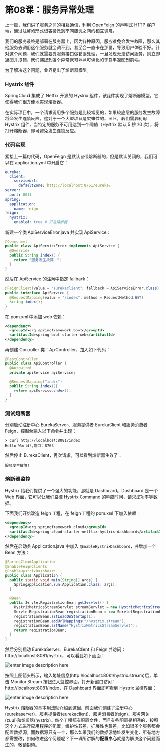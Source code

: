 # 第08课：服务异常处理

上一篇，我们讲了服务之间的相互通信，利用 OpenFeign 的声明式 HTTP 客户端，通过注解的形式很容易做到不同服务之间的相互调用。

我们的服务最终是部署在服务器上，因为各种原因，服务难免会发生故障，那么其他服务去调用这个服务就会调不到，甚至会一直卡在那里，导致用户体验不好。针对这个问题，我们就需要对服务接口做错误处理，一旦发现无法访问服务，则立即返回并报错，我们捕捉到这个异常就可以以可读化的字符串返回到前端。

为了解决这个问题，业界提出了熔断器模型。

### Hystrix 组件

SpringCloud 集成了 Netflix 开源的 Hystrix 组件，该组件实现了熔断器模型，它使得我们很方便地实现熔断器。

在实际项目中，一个请求调用多个服务是比较常见的，如果较底层的服务发生故障将会发生连锁反应。这对于一个大型项目是灾难性的。因此，我们需要利用 Hystrix 组件，当特定的服务不可用达到一个阈值（Hystrix 默认 5 秒 20 次），将打开熔断器，即可避免发生连锁反应。

### 代码实现

紧接上一篇的代码，OpenFeign 是默认自带熔断器的，但是默认关闭的，我们可以在 application.yml 中开启它：

```yaml
eureka:
  client:
    serviceUrl:
      defaultZone: http://localhost:8761/eureka/
server:
  port: 8081
spring:
  application:
    name: feign
feign:
  hystrix:
    enabled: true # 开启熔断器
```

新建一个类 ApiServiceError.java 并实现 ApiService：

```java
@Component
public class ApiServiceError implements ApiService {
  @Override
  public String index() {
    return "服务发生故障！";
  }
}
```

然后在 ApiService 的注解中指定 fallback：

```java
@FeignClient(value = "eurekaclient", fallback = ApiServiceError.class)
public interface ApiService {
  @RequestMapping(value = "/index", method = RequestMethod.GET)
  String index();
}
```

在 pom.xml 中添加 web 依赖：

```xml
<dependency>
  <groupId>org.springframework.boot</groupId>
  <artifactId>spring-boot-starter-web</artifactId>
</dependency>
```

再创建 Controller 类：ApiController，加入如下代码：

```java
@RestController
public class ApiController {
  @Autowired
  private ApiService apiService;

  @RequestMapping("index")
  public String index(){
    return apiService.index();
  }
}
```

### 测试熔断器

分别启动注册中心 EurekaServer、服务提供者 EurekaClient 和服务消费者 Feign，控制台输入以下命令并出现：

```shell
> curl http://localhost:8081/index
Hello World!,端口：8763
```

然后停止 EurekaClient，再次请求，可以看到熔断器生效了：

```
服务发生故障！
```

### 熔断器监控

Hystrix 给我们提供了一个强大的功能，那就是 Dashboard。Dashboard 是一个 Web 界面，它可以让我们监控 Hystrix Command 的响应时间、请求成功率等数据。

下面我们开始改造 feign 工程，在 feign 工程的 pom.xml 下加入依赖：

```xml
<dependency>
  <groupId>org.springframework.cloud</groupId>
  <artifactId>spring-cloud-starter-netflix-hystrix-dashboard</artifactId>
</dependency>
```

然后在启动类 Application.java 中加入 `@EnableHystrixDashboard`，并增加一个 Bean 方法：

```java
@SpringCloudApplication
@EnableFeignClients
@EnableHystrixDashboard
public class Application {
  public static void main(String[] args) {
    SpringApplication.run(Application.class, args);
  }

  @Bean
  public ServletRegistrationBean getServlet() {
    HystrixMetricsStreamServlet streamServlet = new HystrixMetricsStreamServlet();
    ServletRegistrationBean registrationBean = new ServletRegistrationBean<>(streamServlet);
    registrationBean.setLoadOnStartup(1);
    registrationBean.addUrlMappings("/hystrix.stream");
    registrationBean.setName("HystrixMetricsStreamServlet");
    return registrationBean;
  }
}
```

然后分别启动 EurekaServer、EurekaClient 和 Feign 并访问：http://localhost:8081/hystrix，可以看到如下画面：

![enter image description here](https://tva1.sinaimg.cn/large/007S8ZIlgy1ggbhp6kadcj31wv0u0n8n.jpg)

按照上图箭头所示，输入地址信息(http://localhost:8081/hystrix.stream)后，单击 Monitor Stream 按钮进入监控界面，打开新窗口访问：http://localhost:8081/index，在 Dashboard 界面即可看到 Hystrix 监控界面：

![enter image description here](https://tva1.sinaimg.cn/large/007S8ZIlgy1ggbkhcqfbtj323l0u0ah6.jpg)

Hystrix 熔断器的基本用法就介绍到这里。前面我们创建了注册中心(eurekaserver)、服务提供者(eurekaclient)、服务消费者(feign)、服务网关(zuul)和熔断器(hystrix)。每个工程都有配置文件，而且有些配置是相通的，按照这个方式进行应用程序的配置，维护性较差，扩展性也较差，比如很多个服务都会配置数据源，而数据源只有一个，那么如果我们的数据源地址发生变化，所有地方都需要改，如何改进这个问题呢？下一课所讲解的**配置中心**就是为解决这个问题而生的，敬请期待。

